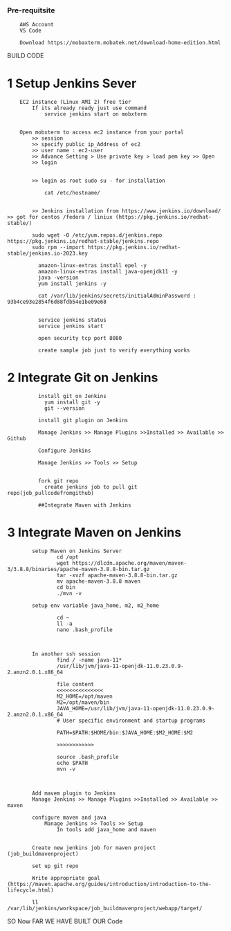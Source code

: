 ### Pre-requitsite
		AWS Account
		VS Code
		
		Download https://mobaxterm.mobatek.net/download-home-edition.html
BUILD CODE

# 1 Setup Jenkins Sever
		EC2 instance (Linux AMI 2) free tier
			If its already ready just use command 
				service jenkins start on mobxterm

		
		Open mobxterm to access ec2 instance from your portal
			>> session 
			>> specify public ip_Address of ec2 
			>> user name : ec2-user 
			>> Advance Setting > Use private key > load pem key >> Open
			>> login
			
			
			>> login as root sudo su - for installation

				cat /etc/hostname/

			
			>> Jenkins installation from https://www.jenkins.io/download/ >> got for centos /fedora / liniux (https://pkg.jenkins.io/redhat-stable/)
 				
			sudo wget -O /etc/yum.repos.d/jenkins.repo https://pkg.jenkins.io/redhat-stable/jenkins.repo
  			sudo rpm --import https://pkg.jenkins.io/redhat-stable/jenkins.io-2023.key

			  amazon-linux-extras install epel -y
			  amazon-linux-extras install java-openjdk11 -y
			  java -version
			  yum install jenkins -y
			  
			  cat /var/lib/jenkins/secrets/initialAdminPassword	:	93b4ce93e2854f6d88fdb54e1be09e68

			  
			  service jenkins status
			  service jenkins start
			  
			  open security tcp port 8080
			  
			  create sample job just to verify everything works

# 2 Integrate Git on Jenkins
			  
			  install git on Jenkins
				yum install git -y
				git --version

			  install git plugin on Jenkins	

			  Manage Jenkins >> Manage Plugins >>Installed >> Available >> Github

			  Configure Jenkins

			  Manage Jenkins >> Tools >> Setup 
			  
			  
			  fork git repo
			  	create jenkins job to pull git repo(job_pullcodefromgithub)
			  
			  ##Integrate Maven with Jenkins
# 3 Integrate Maven on Jenkins			  
			setup Maven on Jenkins Server
					cd /opt
					wget https://dlcdn.apache.org/maven/maven-3/3.8.8/binaries/apache-maven-3.8.8-bin.tar.gz
					tar -xvzf apache-maven-3.8.8-bin.tar.gz
					mv apache-maven-3.8.8 maven
					cd bin
					./mvn -v

			setup env variable java_home, m2, m2_home
			  		
					cd ~
					ll -a
					nano .bash_profile
					
					
					
			In another ssh session 
					find / -name java-11*
					/usr/lib/jvm/java-11-openjdk-11.0.23.0.9-2.amzn2.0.1.x86_64
					
					file content 
					<<<<<<<<<<<<<<<
					M2_HOME=/opt/maven
					M2=/opt/maven/bin
					JAVA_HOME=/usr/lib/jvm/java-11-openjdk-11.0.23.0.9-2.amzn2.0.1.x86_64
					# User specific environment and startup programs

					PATH=$PATH:$HOME/bin:$JAVA_HOME:$M2_HOME:$M2

					>>>>>>>>>>>>
					
					source .bash_profile
					echo $PATH
					mvn -v

	  
			  
			Add mavem plugin to Jenkins
			Manage Jenkins >> Manage Plugins >>Installed >> Available >> maven

			configure maven and java
				Manage Jenkins >> Tools >> Setup 
					In tools add java_home and maven
				
			
			Create new jenkins job for maven project (job_buildmavenproject)
			
			set up git repo
			
			Write appropriate goal (https://maven.apache.org/guides/introduction/introduction-to-the-lifecycle.html)
			
			ll /var/lib/jenkins/workspace/job_buildmavenproject/webapp/target/
			
 SO Now FAR WE HAVE BUILT OUR Code
 




					
					
	
			  
			  
			  
			  
			  
			  
			  
			  
			  
			  

			
			
			
			
		